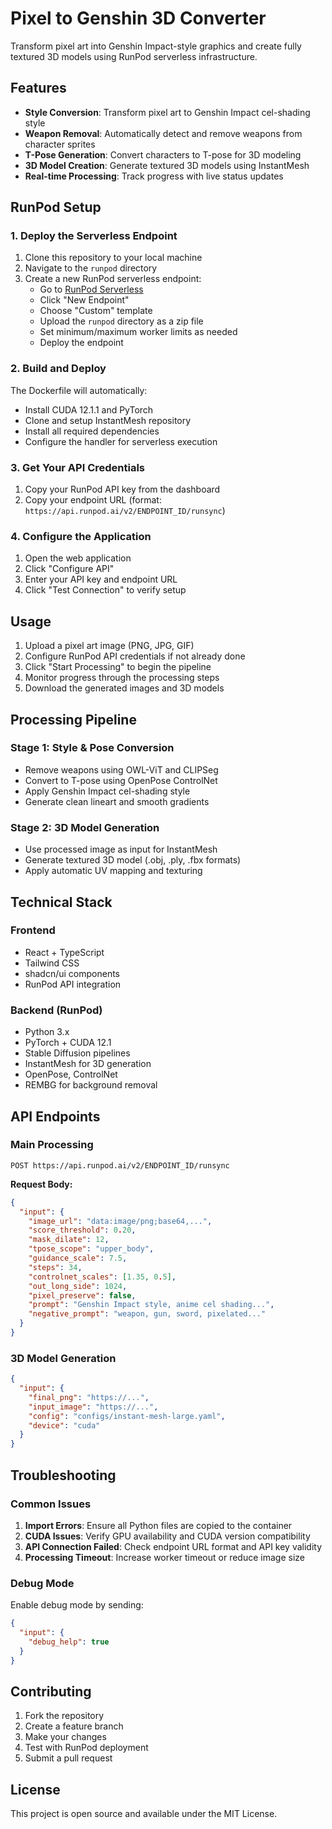 # Pixel to Genshin 3D Converter

Transform pixel art into Genshin Impact-style graphics and create fully textured 3D models using RunPod serverless infrastructure.

## Features

- **Style Conversion**: Transform pixel art to Genshin Impact cel-shading style
- **Weapon Removal**: Automatically detect and remove weapons from character sprites
- **T-Pose Generation**: Convert characters to T-pose for 3D modeling
- **3D Model Creation**: Generate textured 3D models using InstantMesh
- **Real-time Processing**: Track progress with live status updates

## RunPod Setup

### 1. Deploy the Serverless Endpoint

1. Clone this repository to your local machine
2. Navigate to the `runpod` directory
3. Create a new RunPod serverless endpoint:
   - Go to [RunPod Serverless](https://www.runpod.io/serverless)
   - Click "New Endpoint"
   - Choose "Custom" template
   - Upload the `runpod` directory as a zip file
   - Set minimum/maximum worker limits as needed
   - Deploy the endpoint

### 2. Build and Deploy

The Dockerfile will automatically:
- Install CUDA 12.1.1 and PyTorch
- Clone and setup InstantMesh repository
- Install all required dependencies
- Configure the handler for serverless execution

### 3. Get Your API Credentials

1. Copy your RunPod API key from the dashboard
2. Copy your endpoint URL (format: `https://api.runpod.ai/v2/ENDPOINT_ID/runsync`)

### 4. Configure the Application

1. Open the web application
2. Click "Configure API"
3. Enter your API key and endpoint URL
4. Click "Test Connection" to verify setup

## Usage

1. Upload a pixel art image (PNG, JPG, GIF)
2. Configure RunPod API credentials if not already done
3. Click "Start Processing" to begin the pipeline
4. Monitor progress through the processing steps
5. Download the generated images and 3D models

## Processing Pipeline

### Stage 1: Style & Pose Conversion
- Remove weapons using OWL-ViT and CLIPSeg
- Convert to T-pose using OpenPose ControlNet
- Apply Genshin Impact cel-shading style
- Generate clean lineart and smooth gradients

### Stage 2: 3D Model Generation
- Use processed image as input for InstantMesh
- Generate textured 3D model (.obj, .ply, .fbx formats)
- Apply automatic UV mapping and texturing

## Technical Stack

### Frontend
- React + TypeScript
- Tailwind CSS
- shadcn/ui components
- RunPod API integration

### Backend (RunPod)
- Python 3.x
- PyTorch + CUDA 12.1
- Stable Diffusion pipelines
- InstantMesh for 3D generation
- OpenPose, ControlNet
- REMBG for background removal

## API Endpoints

### Main Processing
```
POST https://api.runpod.ai/v2/ENDPOINT_ID/runsync
```

**Request Body:**
```json
{
  "input": {
    "image_url": "data:image/png;base64,...",
    "score_threshold": 0.20,
    "mask_dilate": 12,
    "tpose_scope": "upper_body",
    "guidance_scale": 7.5,
    "steps": 34,
    "controlnet_scales": [1.35, 0.5],
    "out_long_side": 1024,
    "pixel_preserve": false,
    "prompt": "Genshin Impact style, anime cel shading...",
    "negative_prompt": "weapon, gun, sword, pixelated..."
  }
}
```

### 3D Model Generation
```json
{
  "input": {
    "final_png": "https://...",
    "input_image": "https://...",
    "config": "configs/instant-mesh-large.yaml",
    "device": "cuda"
  }
}
```

## Troubleshooting

### Common Issues

1. **Import Errors**: Ensure all Python files are copied to the container
2. **CUDA Issues**: Verify GPU availability and CUDA version compatibility  
3. **API Connection Failed**: Check endpoint URL format and API key validity
4. **Processing Timeout**: Increase worker timeout or reduce image size

### Debug Mode

Enable debug mode by sending:
```json
{
  "input": {
    "debug_help": true
  }
}
```

## Contributing

1. Fork the repository
2. Create a feature branch
3. Make your changes
4. Test with RunPod deployment
5. Submit a pull request

## License

This project is open source and available under the MIT License.
